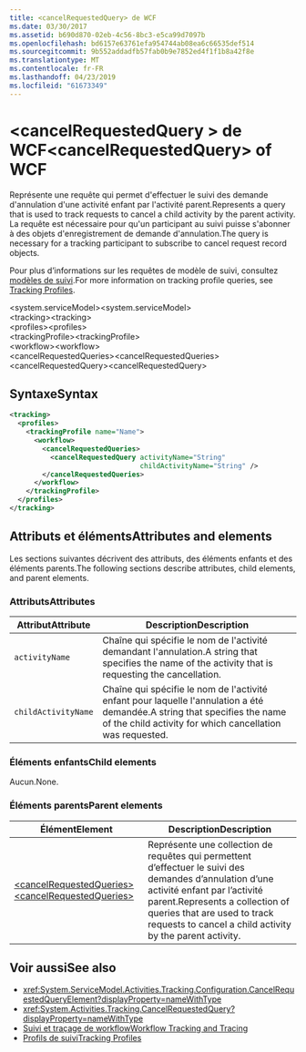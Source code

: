 ```yaml
---
title: <cancelRequestedQuery> de WCF
ms.date: 03/30/2017
ms.assetid: b690d870-02eb-4c56-8bc3-e5ca99d7097b
ms.openlocfilehash: bd6157e63761efa954744ab08ea6c66535def514
ms.sourcegitcommit: 9b552addadfb57fab0b9e7852ed4f1f1b8a42f8e
ms.translationtype: MT
ms.contentlocale: fr-FR
ms.lasthandoff: 04/23/2019
ms.locfileid: "61673349"
---
```

# <a name="cancelrequestedquery-of-wcf"></a><span data-ttu-id="2f696-102">\<cancelRequestedQuery > de WCF</span><span class="sxs-lookup"><span data-stu-id="2f696-102">\<cancelRequestedQuery> of WCF</span></span>

<span data-ttu-id="2f696-103">Représente une requête qui permet d'effectuer le suivi des demande d'annulation d'une activité enfant par l'activité parent.</span><span class="sxs-lookup"><span data-stu-id="2f696-103">Represents a query that is used to track requests to cancel a child activity by the parent activity.</span></span> <span data-ttu-id="2f696-104">La requête est nécessaire pour qu'un participant au suivi puisse s'abonner à des objets d'enregistrement de demande d'annulation.</span><span class="sxs-lookup"><span data-stu-id="2f696-104">The query is necessary for a tracking participant to subscribe to cancel request record objects.</span></span>  
  
<span data-ttu-id="2f696-105">Pour plus d’informations sur les requêtes de modèle de suivi, consultez [modèles de suivi](../../../../../docs/framework/windows-workflow-foundation/tracking-profiles.md).</span><span class="sxs-lookup"><span data-stu-id="2f696-105">For more information on tracking profile queries, see [Tracking Profiles](../../../../../docs/framework/windows-workflow-foundation/tracking-profiles.md).</span></span>
  
<span data-ttu-id="2f696-106">\<system.serviceModel></span><span class="sxs-lookup"><span data-stu-id="2f696-106">\<system.serviceModel></span></span>  
<span data-ttu-id="2f696-107">\<tracking></span><span class="sxs-lookup"><span data-stu-id="2f696-107">\<tracking></span></span>  
<span data-ttu-id="2f696-108">\<profiles></span><span class="sxs-lookup"><span data-stu-id="2f696-108">\<profiles></span></span>  
<span data-ttu-id="2f696-109">\<trackingProfile></span><span class="sxs-lookup"><span data-stu-id="2f696-109">\<trackingProfile></span></span>  
<span data-ttu-id="2f696-110">\<workflow></span><span class="sxs-lookup"><span data-stu-id="2f696-110">\<workflow></span></span>  
<span data-ttu-id="2f696-111">\<cancelRequestedQueries></span><span class="sxs-lookup"><span data-stu-id="2f696-111">\<cancelRequestedQueries></span></span>  
<span data-ttu-id="2f696-112">\<cancelRequestedQuery></span><span class="sxs-lookup"><span data-stu-id="2f696-112">\<cancelRequestedQuery></span></span>  
  
## <a name="syntax"></a><span data-ttu-id="2f696-113">Syntaxe</span><span class="sxs-lookup"><span data-stu-id="2f696-113">Syntax</span></span>  
  
```xml  
<tracking>
  <profiles>
    <trackingProfile name="Name">
      <workflow>
        <cancelRequestedQueries>
          <cancelRequestedQuery activityName="String"
                                childActivityName="String" />
        </cancelRequestedQueries>
      </workflow>
    </trackingProfile>
  </profiles>
</tracking>
```  
  
## <a name="attributes-and-elements"></a><span data-ttu-id="2f696-114">Attributs et éléments</span><span class="sxs-lookup"><span data-stu-id="2f696-114">Attributes and elements</span></span>

<span data-ttu-id="2f696-115">Les sections suivantes décrivent des attributs, des éléments enfants et des éléments parents.</span><span class="sxs-lookup"><span data-stu-id="2f696-115">The following sections describe attributes, child elements, and parent elements.</span></span>

### <a name="attributes"></a><span data-ttu-id="2f696-116">Attributs</span><span class="sxs-lookup"><span data-stu-id="2f696-116">Attributes</span></span>  
  
|<span data-ttu-id="2f696-117">Attribut</span><span class="sxs-lookup"><span data-stu-id="2f696-117">Attribute</span></span>|<span data-ttu-id="2f696-118">Description</span><span class="sxs-lookup"><span data-stu-id="2f696-118">Description</span></span>|  
|---------------|-----------------|  
|`activityName`|<span data-ttu-id="2f696-119">Chaîne qui spécifie le nom de l'activité demandant l'annulation.</span><span class="sxs-lookup"><span data-stu-id="2f696-119">A string that specifies the name of the activity that is requesting the cancellation.</span></span>|  
|`childActivityName`|<span data-ttu-id="2f696-120">Chaîne qui spécifie le nom de l'activité enfant pour laquelle l'annulation a été demandée.</span><span class="sxs-lookup"><span data-stu-id="2f696-120">A string that specifies the name of the child activity for which cancellation was requested.</span></span>|  
  
### <a name="child-elements"></a><span data-ttu-id="2f696-121">Éléments enfants</span><span class="sxs-lookup"><span data-stu-id="2f696-121">Child elements</span></span>

<span data-ttu-id="2f696-122">Aucun.</span><span class="sxs-lookup"><span data-stu-id="2f696-122">None.</span></span>
  
### <a name="parent-elements"></a><span data-ttu-id="2f696-123">Éléments parents</span><span class="sxs-lookup"><span data-stu-id="2f696-123">Parent elements</span></span>
  
|<span data-ttu-id="2f696-124">Élément</span><span class="sxs-lookup"><span data-stu-id="2f696-124">Element</span></span>|<span data-ttu-id="2f696-125">Description</span><span class="sxs-lookup"><span data-stu-id="2f696-125">Description</span></span>|  
|-------------|-----------------|  
|[<span data-ttu-id="2f696-126">\<cancelRequestedQueries></span><span class="sxs-lookup"><span data-stu-id="2f696-126">\<cancelRequestedQueries></span></span>](cancelrequestedqueries-of-wcf.md)|<span data-ttu-id="2f696-127">Représente une collection de requêtes qui permettent d’effectuer le suivi des demandes d’annulation d’une activité enfant par l’activité parent.</span><span class="sxs-lookup"><span data-stu-id="2f696-127">Represents a collection of queries that are used to track requests to cancel a child activity by the parent activity.</span></span>|  
  
## <a name="see-also"></a><span data-ttu-id="2f696-128">Voir aussi</span><span class="sxs-lookup"><span data-stu-id="2f696-128">See also</span></span>

- <xref:System.ServiceModel.Activities.Tracking.Configuration.CancelRequestedQueryElement?displayProperty=nameWithType>
- <xref:System.Activities.Tracking.CancelRequestedQuery?displayProperty=nameWithType>
- [<span data-ttu-id="2f696-129">Suivi et traçage de workflow</span><span class="sxs-lookup"><span data-stu-id="2f696-129">Workflow Tracking and Tracing</span></span>](../../../../../docs/framework/windows-workflow-foundation/workflow-tracking-and-tracing.md)
- [<span data-ttu-id="2f696-130">Profils de suivi</span><span class="sxs-lookup"><span data-stu-id="2f696-130">Tracking Profiles</span></span>](../../../../../docs/framework/windows-workflow-foundation/tracking-profiles.md)
